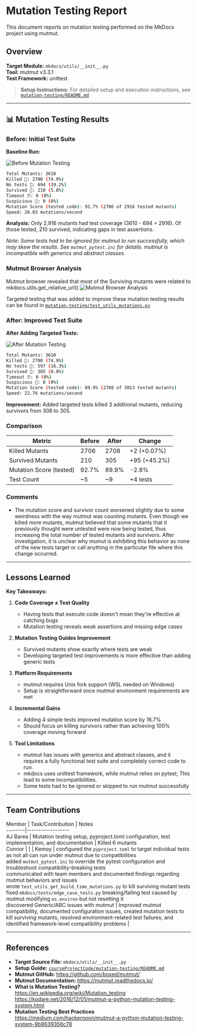 # Mutation Testing Report

This document reports on mutation testing performed on the MkDocs project using mutmut.

## Overview

**Target Module:** `mkdocs/utils/__init__.py`  
**Tool:** mutmut v3.3.1  
**Test Framework:** unittest  

> **Setup Instructions:** For detailed setup and execution instructions, see [`mutation-testing/README.md`](../courseProjectCode/mutation-testing/README.md)

---

## 📊 Mutation Testing Results

### Before: Initial Test Suite

**Baseline Run:**

![Before Mutation Testing](images/mutation_testing/1-mutmut-before.png)

```bash
Total Mutants: 3610
Killed 🎉: 2706 (74.9%)
No tests 🫥: 694 (19.2%)
Survived 🙁: 210 (5.8%)
Timeout ⏰: 0 (0%)
Suspicious 🤔: 0 (0%)
Mutation Score (tested code): 92.7% (2706 of 2916 tested mutants)
Speed: 20.03 mutations/second
```

**Analysis:** Only 2,916 mutants had test coverage (3610 - 694 = 2916). Of those tested, 210 survived, indicating gaps in test assertions.

*Note: Some tests had to be ignored for mutmut to run successfully, which may skew the results. See `mutmut_pytest.ini` for details. mutmut is incompatible with generics and abstract classes.*

### Mutmut Browser Analysis

Mutmut browser revealed that most of the Surviving mutants were related to mkdocs.utils.get_relative_url()
![Mutmut Browser Analysis](images/mutation_testing/2-mutmut-browse.png)

Targeted testing that was added to improve these mutation testing results can be found in [`mutation-testing/test_utils_mutations.py`](../courseProjectCode/mutation-testing/test_utils_mutations.py)

### After: Improved Test Suite

**After Adding Targeted Tests:**

![After Mutation Testing](images/mutation_testing/3-mutmut-after.png)

```bash
Total Mutants: 3610
Killed 🎉: 2708 (74.9%)
No tests 🫥: 597 (16.3%)
Survived 🙁: 305 (8.8%)
Timeout ⏰: 0 (0%)
Suspicious 🤔: 0 (0%)
Mutation Score (tested code): 89.9% (2708 of 3013 tested mutants)
Speed: 22.76 mutations/second
```

**Improvement:** Added targeted tests killed 3 additional mutants, reducing survivors from 308 to 305.

### Comparison

 Metric | Before | After | Change
--------|--------|-------|--------
 Killed Mutants | 2706 | 2708 | +2 (+0.07%)
 Survived Mutants | 210 | 305 | +95 (+45.2%)
 Mutation Score (tested) | 92.7% | 89.9% | -2.8%
 Test Count | ~5 | ~9 | +4 tests

### Comments
- The mutation score and survivor count worsened slightly due to some weirdness with the way mutmut was counting mutants. Even though we killed more mutants, mutmut believed that some mutants that it previously thought were untested were now being tested, thus increasing the total number of tested mutants and survivors. After investigation, it is unclear why mumut is exhibiting this behavior as none of the new tests target or call anything in the particular file where this change occurred.
---

## Lessons Learned

**Key Takeaways:**

1.  **Code Coverage ≠ Test Quality**

      - Having tests that execute code doesn't mean they're effective at catching bugs
      - Mutation testing reveals weak assertions and missing edge cases

2.  **Mutation Testing Guides Improvement**

      - Survived mutants show exactly where tests are weak
      - Developing targeted test improvements is more effective than adding generic tests

3.  **Platform Requirements**

      - mutmut requires Unix fork support (WSL needed on Windows)
      - Setup is straightforward once mutmut environment requirements are met

4.  **Incremental Gains**

      - Adding 4 simple tests improved mutation score by 16.7%
      - Should focus on killing survivors rather than achieving 100% coverage moving forward

5. **Tool Limitations**

      - mutmut has issues with generics and abstract classes, and it requires a fully functional test suite and completely correct code to run.
      - mkdocs uses unittest framework, while mutmut relies on pytest; This lead to some incompatibilities.
      - Some tests had to be ignored or skipped to run mutmut successfully

---

## Team Contributions

 Member | Task/Contribution | Notes  
--------|------------------  
 AJ Barea | Mutation testing setup, pyproject.toml configuration, test implementation, and documentation | Killed 6 mutants  
 Connor | |
| Kemoy | configured the `pyproject.toml` to target individual tests as not all can run under mutmut due to compatibilities<br>added `mutmut_pytest.ini` to override the pytest configuration and troubleshoot compatibility-breaking tests<br>communicated with team members and documented findings regarding mutmut behaviors and issues<br>wrote `test_utils_get_build_time_mutations.py` to kill surviving mutant tests<br>fixed `mkdocs/tests/edge_case_tests.py` breaking/failing test caused by mutmut modifying `os.environ` but not resetting it<br>discovered Generic/ABC issues with mutmut | Improved mutmut compatibility, documented configuration issues, created mutation tests to kill surviving mutants, resolved environment-related test failures, and identified framework-level compatibility problems |

---

## References

- **Target Source File:** `mkdocs/utils/__init__.py`
- **Setup Guide:** [`courseProjectCode/mutation-testing/README.md`](../courseProjectCode/mutation-testing/README.md)
- **Mutmut GitHub:** <https://github.com/boxed/mutmut/>
- **Mutmut Documentation:** <https://mutmut.readthedocs.io/>
- **What is Mutation Testing?** <https://en.wikipedia.org/wiki/Mutation_testing> <https://kodare.net/2016/12/01/mutmut-a-python-mutation-testing-system.html>
- **Mutation Testing Best Practices** <https://medium.com/hackernoon/mutmut-a-python-mutation-testing-system-9b9639356c78>
